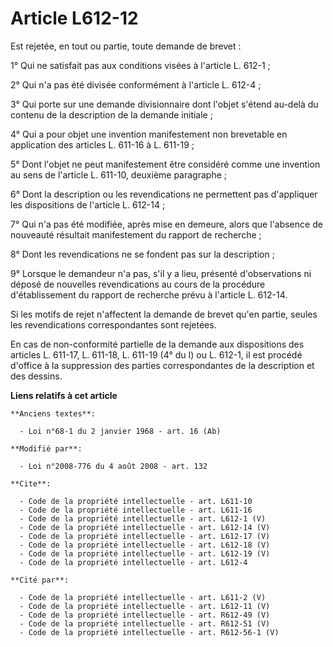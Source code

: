 # Article L612-12

Est rejetée, en tout ou partie, toute demande de brevet : 

1° Qui ne satisfait pas aux conditions visées à l'article L. 612-1 ; 

2° Qui n'a pas été divisée conformément à l'article L. 612-4 ; 

3° Qui porte sur une demande divisionnaire dont l'objet s'étend au-delà du contenu de la description de la demande
initiale ; 

4° Qui a pour objet une invention manifestement non brevetable en application des articles L. 611-16 à L. 611-19 ; 

5° Dont l'objet ne peut manifestement être considéré comme une invention au sens de l'article L. 611-10, deuxième
paragraphe ; 

6° Dont la description ou les revendications ne permettent pas d'appliquer les dispositions de l'article L. 612-14 ; 

7° Qui n'a pas été modifiée, après mise en demeure, alors que l'absence de nouveauté résultait manifestement du rapport de
recherche ; 

8° Dont les revendications ne se fondent pas sur la description ; 

9° Lorsque le demandeur n'a pas, s'il y a lieu, présenté d'observations ni déposé de nouvelles revendications au cours de la
procédure d'établissement du rapport de recherche prévu à l'article L. 612-14. 

Si les motifs de rejet n'affectent la demande de brevet qu'en partie, seules les revendications correspondantes sont
rejetées. 

En cas de non-conformité partielle de la demande aux dispositions des articles L. 611-17, L. 611-18, L. 611-19 (4° du I) ou
L. 612-1, il est procédé d'office à la suppression des parties correspondantes de la description et des dessins.

**Liens relatifs à cet article**

	**Anciens textes**:

	  - Loi n°68-1 du 2 janvier 1968 - art. 16 (Ab)

	**Modifié par**:

	  - Loi n°2008-776 du 4 août 2008 - art. 132

	**Cite**:

	  - Code de la propriété intellectuelle - art. L611-10
	  - Code de la propriété intellectuelle - art. L611-16
	  - Code de la propriété intellectuelle - art. L612-1 (V)
	  - Code de la propriété intellectuelle - art. L612-14 (V)
	  - Code de la propriété intellectuelle - art. L612-17 (V)
	  - Code de la propriété intellectuelle - art. L612-18 (V)
	  - Code de la propriété intellectuelle - art. L612-19 (V)
	  - Code de la propriété intellectuelle - art. L612-4

	**Cité par**:

	  - Code de la propriété intellectuelle - art. L611-2 (V)
	  - Code de la propriété intellectuelle - art. L612-11 (V)
	  - Code de la propriété intellectuelle - art. R612-49 (V)
	  - Code de la propriété intellectuelle - art. R612-51 (V)
	  - Code de la propriété intellectuelle - art. R612-56-1 (V)
